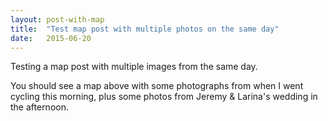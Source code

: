 ```yaml
---
layout: post-with-map
title:  "Test map post with multiple photos on the same day"
date:   2015-06-20
---
```


<!-- intro - will be put on main page -->

<p class="intro"><span class="dropcap">T</span>esting a map post with multiple images from the same day.</p>

You should see a map above with some photographs from when I went cycling this morning, plus some photos from Jeremy & Larina's wedding in the afternoon.

<!-- write pararaphs as required -->

<!-- insert a picture - probably hosted elsewhere though... -->

<!-- more paragraphs -->
